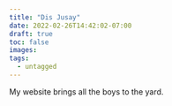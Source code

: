 ```yaml
---
title: "Dis Jusay"
date: 2022-02-26T14:42:02-07:00
draft: true
toc: false
images:
tags: 
  - untagged
---
```


My website brings all the boys to the yard.